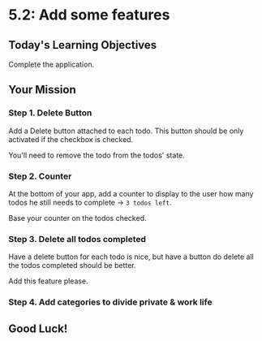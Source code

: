 # 5.2: Add some features

## Today's Learning Objectives

Complete the application. 

## Your Mission

### Step 1. Delete Button

Add a Delete button attached to each todo. This button should be only activated if the checkbox is checked. 

You'll need to remove the todo from the todos' state. 

### Step 2. Counter

At the bottom of your app, add a counter to display to the user how many todos he still needs to complete -> `3 todos left`. 

Base your counter on the todos checked.

### Step 3. Delete all todos completed

Have a delete button for each todo is nice, but have a button do delete all the todos completed should be better.

Add this feature please. 

### Step 4. Add categories to divide private & work life


## Good Luck!
